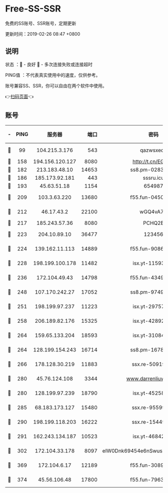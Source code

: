 # Free-SS-SSR

免费的SS账号、SSR账号，定期更新

更新时间：2019-02-26 08:47 +0800

## 说明

状态     ：🙂 - 良好 🙁 - 多次连接失败或连接超时

PING值   ：不代表真实使用中的速度，仅供参考。

账号兼容SS、SSR，你可以自由在两个软件中使用。

👉[扫码页面](https://liesauer.github.io/free-ss-ssr.github.io/)👈

## 账号

|-|PING|服务器|端口|密码|加密方式|区域|
|:----:|:----:|:-----:|-----:|:----:|:----:|:----:|
|🙂|99|104.215.3.176|543|qazwsxedc|aes-256-gcm|JP|
|🙂|158|194.156.120.127|8080|http://t.cn/EGJIyrl|rc4-md5|RU|
|🙂|182|213.183.48.10|14653|ss8.pm-02834105|rc4-md5|RU|
|🙂|186|185.173.92.181|443|sssru.icu|rc4-md5|RU|
|🙂|193|45.63.51.18|1154|654987|chacha20|US|
|🙂|209|103.3.63.220|13680|f55.fun-04505509|aes-256-cfb|SG|
|🙂|212|46.17.43.2|22100|wGQ4vA7D|aes-256-gcm|RU|
|🙂|217|185.243.57.36|8080|PCHQ2E|rc4-md5|US|
|🙂|223|204.10.89.10|36477|123456|aes-256-cfb|US|
|🙂|224|139.162.11.113|14889|f55.fun-90867001|aes-256-cfb|SG|
|🙂|228|198.199.100.178|11482|isx.yt-11593986|aes-256-cfb|US|
|🙂|236|172.104.49.43|14798|f55.fun-43493243|aes-256-cfb|SG|
|🙂|248|107.170.242.27|17052|ss8.pm-97495398|aes-256-cfb|US|
|🙂|251|198.199.97.237|11223|isx.yt-29757197|aes-256-cfb|US|
|🙂|258|206.189.82.176|15325|isx.yt-42892061|aes-256-cfb|SG|
|🙂|264|159.65.133.204|18593|isx.yt-31084896|aes-256-cfb|SG|
|🙂|264|128.199.154.243|16714|ss8.pm-16780170|aes-256-cfb|SG|
|🙂|266|178.128.30.219|11883|ssx.re-50919809|aes-256-cfb|SG|
|🙂|280|45.76.124.108|3344|www.darrenliuwei.com|aes-256-cfb|AU|
|🙂|280|128.199.97.239|18790|isx.yt-45258206|aes-256-cfb|SG|
|🙂|285|68.183.173.127|15480|ssx.re-95599154|aes-256-cfb|US|
|🙂|290|198.199.118.203|16222|ssx.re-15449751|aes-256-cfb|US|
|🙂|291|162.243.134.187|10523|isx.yt-46842500|aes-256-cfb|US|
|🙂|302|172.104.33.178|8097|eIW0Dnk69454e6nSwuspv9DmS201tQ0D|aes-256-cfb|SG|
|🙂|369|172.104.6.17|12189|f55.fun-30895721|aes-256-cfb|US|
|🙂|374|45.56.106.48|17800|f55.fun-79636491|aes-256-cfb|US|

